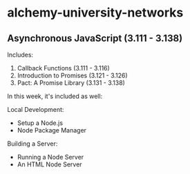 # alchemy-university-networks

## Asynchronous JavaScript (3.111 - 3.138)

Includes:
1. Callback Functions (3.111 - 3.116)
2. Introduction to Promises (3.121 - 3.126)
3. Pact: A Promise Library (3.131 - 3.138)


In this week, it's included as well:

Local Development:
- Setup a Node.js
- Node Package Manager

Building a Server:
- Running a Node Server
- An HTML Node Server
